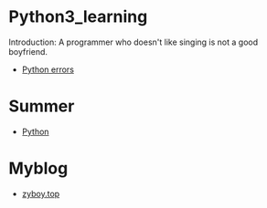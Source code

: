 # Python3_learning

Introduction: A programmer who doesn't like singing is not a good boyfriend.

* [Python errors](https://github.com/zysxm/zysxm.github.io/blob/master/Python.3.X.md)

# Summer
  * [Python](https://github.com/zysxm/Learning.github.io/tree/master/Python)

# Myblog
  * [zyboy.top](https://zyboy.top "blog")
